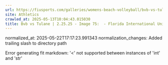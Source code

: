```yaml
---
url: https://fiusports.com/galleries/womens-beach-volleyball/bvb-vs-tulane-2-25-25/image-75/355/62628/
site: Athletics
crawled_at: 2025-05-13T10:04:43.015030
title: Bvb vs Tulane | 2.25.25 - Image 75:  - Florida International University
---
```

normalized_at: 2025-05-22T17:17:23.991343
normalization_changes: Added trailing slash to directory path

Error generating fit markdown: '<' not supported between instances of 'int' and 'str'